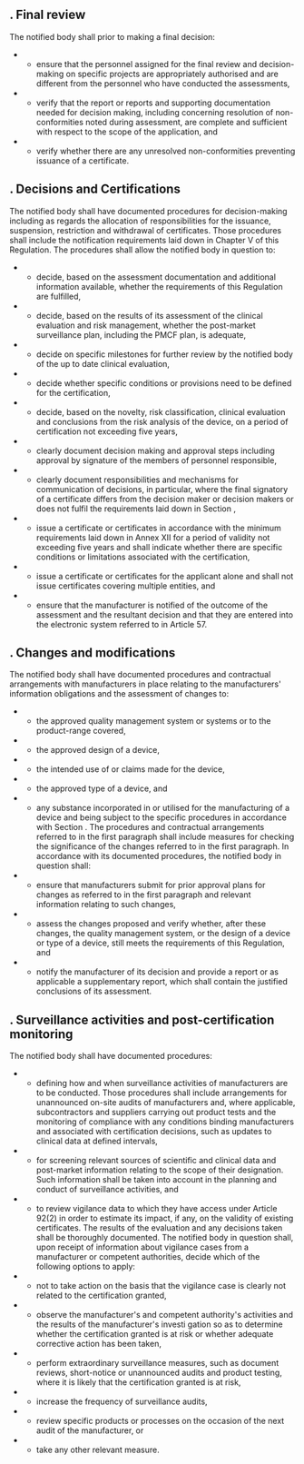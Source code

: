 ## . Final review
The notified body shall prior  to making a final decision:
- -  ensure  that the personnel assigned for the final review  and decision-making  on  specific projects are appropriately authorised and are different from the personnel who have conducted the assessments,
- -  verify  that  the  report  or  reports  and  supporting  documentation  needed  for  decision  making,  including concerning  resolution  of  non-conformities  noted  during  assessment,  are  complete  and  sufficient  with  respect to the scope of the application, and
- -  verify whether there are any unresolved non-conformities preventing issuance of a certificate.
## . Decisions and Certifications
The  notified  body  shall  have  documented  procedures  for  decision-making  including  as  regards  the  allocation  of responsibilities  for  the  issuance,  suspension,  restriction  and  withdrawal  of  certificates.  Those  procedures  shall include  the  notification  requirements  laid  down  in  Chapter  V of  this  Regulation.  The  procedures  shall  allow  the notified body in question to:
- -  decide, based on the assessment documentation and additional information available, whether the requirements of this Regulation are fulfilled,
- -  decide,  based  on  the  results  of  its  assessment  of  the  clinical  evaluation  and  risk  management,  whether  the post-market surveillance plan, including the PMCF plan, is adequate,
- -  decide on specific milestones for further review by the notified body of the up to date clinical evaluation,
- -  decide whether specific conditions or provisions need to be defined for the certification,
- -  decide,  based  on  the  novelty,  risk  classification,  clinical  evaluation  and  conclusions  from  the  risk  analysis  of the device, on a period of certification not exceeding five years,
- -  clearly  document  decision  making  and  approval  steps  including  approval  by  signature  of  the  members  of personnel responsible,
- -  clearly  document  responsibilities  and  mechanisms  for  communication  of  decisions,  in  particular,  where  the final  signatory  of  a  certificate  differs  from  the  decision  maker  or  decision  makers  or  does  not  fulfil  the requirements laid down in Section ,
- -  issue  a  certificate  or  certificates  in  accordance  with  the  minimum  requirements  laid  down  in  Annex  XII  for a  period  of  validity  not  exceeding  five  years  and  shall  indicate  whether  there  are  specific  conditions  or limitations associated with the certification,
- -  issue  a  certificate  or  certificates  for  the  applicant  alone  and  shall  not  issue  certificates  covering  multiple entities, and
- -  ensure that the manufacturer  is notified of  the outcome of  the assessment and the resultant decision and that they are entered into the electronic system referred to in Article 57.
## . Changes and modifications
The  notified  body  shall  have  documented  procedures  and  contractual  arrangements  with  manufacturers  in  place relating to the manufacturers' information obligations and the assessment of changes to:
- -  the approved quality management system or systems or to the product-range covered,
- -  the approved design of a device,
- -  the intended use of or claims made for the device,
- -  the approved type of a device, and
- -  any  substance  incorporated  in  or  utilised  for  the  manufacturing  of  a  device  and  being  subject  to  the  specific procedures in accordance with Section .
The  procedures  and  contractual  arrangements  referred  to  in  the  first  paragraph  shall  include  measures  for checking the significance of the changes referred to in the first paragraph.
In accordance with its documented procedures, the notified body in question shall:
- -  ensure that manufacturers submit for prior approval plans for changes as referred to in the first paragraph and relevant information relating to such changes,
- -  assess  the  changes  proposed  and  verify  whether,  after  these  changes,  the  quality  management  system,  or  the design of a device or  type of a device, still meets the requirements of this Regulation, and
- -  notify  the  manufacturer  of  its  decision  and  provide  a  report  or  as  applicable  a  supplementary  report,  which shall contain the justified conclusions of its assessment.
## .   Surveillance activities and post-certification monitoring
The notified body shall have documented procedures:
- -  defining  how  and  when  surveillance  activities  of  manufacturers  are  to  be  conducted.  Those  procedures  shall include  arrangements  for  unannounced  on-site  audits  of  manufacturers  and,  where  applicable,  subcontractors and  suppliers  carrying  out  product  tests  and  the  monitoring  of  compliance  with  any  conditions  binding manufacturers and associated with certification decisions, such as updates to clinical data at defined intervals,
- -  for screening relevant sources of scientific  and  clinical data  and post-market information relating to the scope of  their  designation. Such information shall be taken into account in the planning and conduct of surveillance activities, and
- -  to review  vigilance  data  to which  they  have  access  under  Article  92(2)  in  order  to  estimate  its  impact,  if  any, on  the  validity  of existing certificates. The  results of the  evaluation  and  any  decisions  taken  shall  be thoroughly documented.
The  notified  body  in  question  shall,  upon  receipt  of  information  about  vigilance  cases  from  a  manufacturer  or competent authorities, decide which of the following options to apply:
- -  not to take action on the basis that the vigilance case is clearly not related to the certification granted,
- - observe  the  manufacturer's  and  competent  authority's  activities  and  the  results  of  the  manufacturer's  investi­ gation  so  as  to  determine  whether  the  certification  granted  is  at  risk  or  whether  adequate  corrective  action has been taken,
- -  perform  extraordinary  surveillance  measures,  such  as  document  reviews,  short-notice  or  unannounced  audits and product testing, where it is likely that the certification granted is at risk,
- -  increase the frequency of surveillance audits,
- -  review specific products or processes on the occasion of the next audit of the manufacturer, or
- -  take any other relevant measure.
